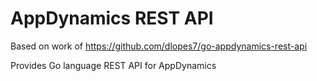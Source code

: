 # AppDynamics REST API

Based on work of https://github.com/dlopes7/go-appdynamics-rest-api

Provides Go language REST API for AppDynamics
